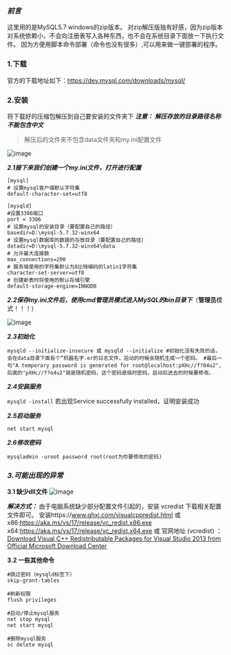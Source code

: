 ### _前言_
这里用的是MySQL5.7 windows的zip版本。
对zip解压版独有好感，因为zip版本对系统依赖小，不会向注册表写入各种东西，也不会在系统目录下面放一下执行文件。
因为方便用脚本命令部署（命令也没有很多）,可以用来做一键部署的程序。

### **1.下载**
官方的下载地址如下：https://dev.mysql.com/downloads/mysql/

### **2.安装**
将下载好的压缩包解压到自己要安装的文件夹下
**_注意： 解压存放的目录路径名称不能包含中文_**

> 解压后的文件夹不包含data文件夹和my.ini配置文件

![image](https://github.com/xieyongyong/xieyongyong.github.io/assets/55351400/f49266a0-152c-4fd8-9c32-ce3d37e97262)

**_2.1接下来我们创建一个my.ini文件，打开进行配置_**

```
[mysql]
# 设置mysql客户端默认字符集
default-character-set=utf8

[mysqld]
#设置3306端口
port = 3306
# 设置mysql的安装目录（要配置自己的路径）
basedir=D:\mysql-5.7.32-winx64
# 设置mysql数据库的数据的存放目录（要配置自己的路径）
datadir=D:\mysql-5.7.32-winx64\data       
# 允许最大连接数
max_connections=200
# 服务端使用的字符集默认为8比特编码的latin1字符集
character-set-server=utf8
# 创建新表时将使用的默认存储引擎
default-storage-engine=INNODB
```

**_2.2保存my.ini文件后，使用cmd管理员模式进入MySQL的bin目录下_**（**管理员**模式！！！）

![image](https://github.com/xieyongyong/xieyongyong.github.io/assets/55351400/a75143fe-391e-4b8b-b1d2-7b2bb58502c0)

**_2.3初始化_**

`mysqld --initialize-insecure
或
mysqld --initialize
#初始化没有失败的话，会在data目录下面有个“机器名字.er的日志文件，启动的时候会随机生成一个密码。
#最后一句"A temporary password is generated for root@localhost:pXHc//f?04u2",后面的"pXHc//f?o4u2"就是随机密码，这个密码是临时密码，启动后进去的时候要修改。
`

**_2.4安装服务_**

`mysqld -install`
若出现Service successfully installed，证明安装成功

**_2.5启动服务_**

`net start mysql`

**_2.6修改密码_**

`mysqladmin -uroot password root(root为你要修改的密码)`


### _3.可能出现的异常_

**3.1 缺少dll文件**
![image](https://github.com/xieyongyong/xieyongyong.github.io/assets/55351400/16574371-fbf4-4c9a-b5c6-09d0f4620b0f)

**_解决方式：_**
由于电脑系统缺少部分配置文件引起的，安装  vcredist  下载相关配置文件即可。
安装https://www.ghxi.com/visualcppredist.html
或
x86:https://aka.ms/vs/17/release/vc_redist.x86.exe
x64:https://aka.ms/vs/17/release/vc_redist.x64.exe
或
官网地址 (vcredist) ：[Download Visual C++ Redistributable Packages for Visual Studio 2013 from Official Microsoft Download Center](https://www.microsoft.com/zh-CN/download/details.aspx?id=40784)

**3.2 一些其他命令**

```
#跳过密码（mysqld标签下）
skip-grant-tables

#刷新权限
flush privileges 

#启动/停止mysql服务
net stop mysql
net start mysql

#删除mysql服务
sc delete mysql
```